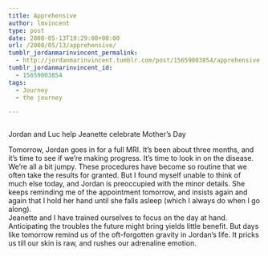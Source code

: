 ```yaml
---
title: Apprehensive
author: lmvincent
type: post
date: 2008-05-13T19:29:00+00:00
url: /2008/05/13/apprehensive/
tumblr_jordanmarinvincent_permalink:
  - http://jordanmarinvincent.tumblr.com/post/15659003854/apprehensive
tumblr_jordanmarinvincent_id:
  - 15659003854
tags:
  - Journey
  - the journey

---
```

<a href="http://www.flickr.com/photos/larryvincent/2485199478/" title="photo sharing" target="_blank" rel="noopener"><img src="http://farm4.static.flickr.com/3111/2485199478_33622bd171_m.jpg" alt="" /></a>

Jordan and Luc help Jeanette celebrate Mother&rsquo;s Day

Tomorrow, Jordan goes in for a full MRI. It&rsquo;s been about three months, and it&rsquo;s time to see if we&rsquo;re making progress. It&rsquo;s time to look in on the disease.  
We&rsquo;re all a bit jumpy. These procedures have become so routine that we often take the results for granted. But I found myself unable to think of much else today, and Jordan is preoccupied with the minor details. She keeps reminding me of the appointment tomorrow, and insists again and again that I hold her hand until she falls asleep (which I always do when I go along).  
Jeanette and I have trained ourselves to focus on the day at hand. Anticipating the troubles the future might bring yields little benefit. But days like tomorrow remind us of the oft-forgotten gravity in Jordan&rsquo;s life. It pricks us till our skin is raw, and rushes our adrenaline emotion.

<div class="blogger-post-footer">
  <img loading="lazy" width="1" height="1" src="https://blogger.googleusercontent.com/tracker/9039099668816362935-7076592929503948053?l=jordansjourney2.blogspot.com" alt="" />
</div>